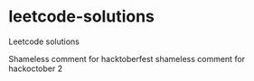 # leetcode-solutions
Leetcode solutions

Shameless comment for hacktoberfest
shameless comment for hackoctober 2


